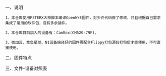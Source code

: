 一、说明

    1、本仓库使用P3TERX大神脚本编译OpenWrt固件，对少许代码做了修改，并且根据自己需求集成了常用的软件包，没有多余插件。

    2、本仓库目前加入的设备有：CanBox(CM520-79F)。
    
    3、微加云、章鱼星球、N1设备编译好的固件需配合Flippy打包源码打包后才能使用，不可直接使用。

二、固件特点

    
    
三、文件-设备对照表

        
